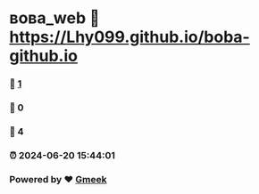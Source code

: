 # вова_web :link: https://Lhy099.github.io/boba-github.io 
### :page_facing_up: [1](https://Lhy099.github.io/boba-github.io/tag.html) 
### :speech_balloon: 0 
### :hibiscus: 4 
### :alarm_clock: 2024-06-20 15:44:01 
### Powered by :heart: [Gmeek](https://github.com/Meekdai/Gmeek)
